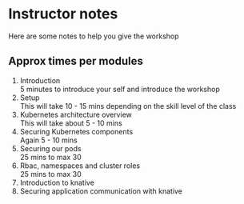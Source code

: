 # Instructor notes 

Here are some notes to help you give the workshop

## Approx times per modules
1. Introduction  
5 minutes to introduce your self and introduce the workshop  
2. Setup  
This will take 10 - 15 mins depending on the skill level of the class      
3. Kubernetes architecture overview    
This will take about 5 - 10 mins   
4. Securing Kubernetes components  
Again 5 - 10 mins   
5. Securing our pods  
25 mins to max 30    
6. Rbac, namespaces and cluster roles  
25 mins to max 30   
7. Introduction to knative  
8. Securing application communication with knative  